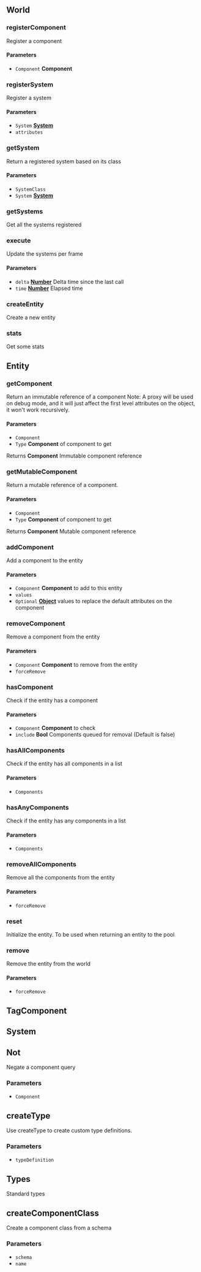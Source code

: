 <!-- Generated by documentation.js. Update this documentation by updating the source code. -->

## World

### registerComponent

Register a component

#### Parameters

-   `Component` **Component** 

### registerSystem

Register a system

#### Parameters

-   `System` **[System][1]** 
-   `attributes`  

### getSystem

Return a registered system based on its class

#### Parameters

-   `SystemClass`  
-   `System` **[System][1]** 

### getSystems

Get all the systems registered

### execute

Update the systems per frame

#### Parameters

-   `delta` **[Number][2]** Delta time since the last call
-   `time` **[Number][2]** Elapsed time

### createEntity

Create a new entity

### stats

Get some stats

## Entity

### getComponent

Return an immutable reference of a component
Note: A proxy will be used on debug mode, and it will just affect
      the first level attributes on the object, it won't work recursively.

#### Parameters

-   `Component`  
-   `Type` **Component** of component to get

Returns **Component** Immutable component reference

### getMutableComponent

Return a mutable reference of a component.

#### Parameters

-   `Component`  
-   `Type` **Component** of component to get

Returns **Component** Mutable component reference

### addComponent

Add a component to the entity

#### Parameters

-   `Component` **Component** to add to this entity
-   `values`  
-   `Optional` **[Object][3]** values to replace the default attributes on the component

### removeComponent

Remove a component from the entity

#### Parameters

-   `Component` **Component** to remove from the entity
-   `forceRemove`  

### hasComponent

Check if the entity has a component

#### Parameters

-   `Component` **Component** to check
-   `include` **Bool** Components queued for removal (Default is false)

### hasAllComponents

Check if the entity has all components in a list

#### Parameters

-   `Components`  

### hasAnyComponents

Check if the entity has any components in a list

#### Parameters

-   `Components`  

### removeAllComponents

Remove all the components from the entity

#### Parameters

-   `forceRemove`  

### reset

Initialize the entity. To be used when returning an entity to the pool

### remove

Remove the entity from the world

#### Parameters

-   `forceRemove`  

## TagComponent

## System

## Not

Negate a component query

### Parameters

-   `Component`  

## createType

Use createType to create custom type definitions.

### Parameters

-   `typeDefinition`  

## Types

Standard types

## createComponentClass

Create a component class from a schema

### Parameters

-   `schema`  
-   `name`  

[1]: #system

[2]: https://developer.mozilla.org/docs/Web/JavaScript/Reference/Global_Objects/Number

[3]: https://developer.mozilla.org/docs/Web/JavaScript/Reference/Global_Objects/Object
